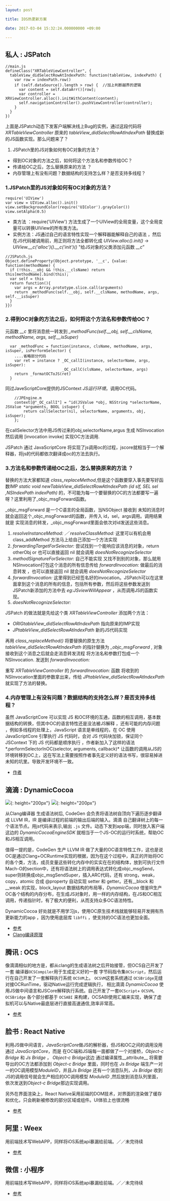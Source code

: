 ```yaml
---
layout: post

title: IOS热更新方案

date: 2017-03-04 15:32:24.000000000 +09:00

---
```

## 私人 : JSPatch 

```
//main.js
defineClass("XRTableViewController", {
  tableView_didSelectRowAtIndexPath: function(tableView, indexPath) {
    var row = indexPath.row()
    if (self.dataSource().length > row) {  //加上判断越界的逻辑
      var content = self.dataArr()[row];
      var controller = XRViewController.alloc().initWithContent(content);
      self.navigationController().pushViewController(controller);
    }
  }
})
```

上面是JSPatch动态下发客户端解决线上Bug的实例，通过这段代码将 *XRTableViewController* 原来的 *tableView_didSelectRowAtIndexPath* 替换成新的JS函数实现。那么问题来了？

1. JSPatch里的JS对象如何有OC对象的方法？
+ 得到OC对象的方法之后，如何将这个方法名和参数传给OC？
+ 传递给OC之后，怎么替换原来的方法 ？
+ 内存管理上有没有问题？数据结构的支持怎么样？是否支持多线程？


### 1.JSPatch里的JS对象如何有OC对象的方法？

```
require('UIView')
var view = UIView.alloc().init()
view.setBackgroundColor(require('UIColor').grayColor())
view.setAlpha(0.5)
```
+ 类方法 ：require('UIView') 方法生成了一个UIView的全局变量，这个全局变量可以转换UIView的所有类方法。
+ 实例方法：JS通过自己的语言特性实现一个解释器能解释自己的语法 ，然后在JS代码被调用前，用正则将方法全都转化成 *UIView.alloc().init()*  -> *UIView.__c('alloc')().__c('init')()* "给JS对象的父类添加元函数 *__c*” 

```
//JSPatch.js
Object.defineProperty(Object.prototype, '__c', {value: function(methodName) {
  if (!this.__obj && !this.__clsName) return this[methodName].bind(this);
  var self = this
  return function(){
    var args = Array.prototype.slice.call(arguments)
    return _methodFunc(self.__obj, self.__clsName, methodName, args, self.__isSuper)
  }
}})
```
### 2.得到OC对象的方法之后，如何将这个方法名和参数传给OC？
元函数 *__c* 里将消息统一转发到 *_methodFunc(self.__obj, self.__clsName, methodName, args, self.__isSuper)*

```
  var _methodFunc = function(instance, clsName, methodName, args, isSuper, isPerformSelector) {
  	....省略部分代码
    var ret = instance ? _OC_callI(instance, selectorName, args, isSuper):
                         _OC_callC(clsName, selectorName, args)
    return _formatOCToJS(ret)
  }
```
同过JaveScriptCore提供的JSContext *JS运行环境*，调用OC代码。

```
	//JPEngine.m
    context[@"_OC_callI"] = ^id(JSValue *obj, NSString *selectorName, JSValue *arguments, BOOL isSuper) {
        return callSelector(nil, selectorName, arguments, obj, isSuper);
    };
```
在callSelector方法中用JS传过来的obj,selectorName,argus 生成 NSInvocation 然后调用 [invocation invoke] 实现OC方法调用.

JSPatch 通过 JavaScriptCore 将实现了js调用oc的过程，jscore就相当于一个解释器，将js的代码都依次翻译成oc的方法去执行。

### 3.方法名和参数传递给OC之后，怎么替换原来的方法 ？

替换的方法大家都知道 *class_replaceMethod*,但是这个函数要穿入事先要写好函数IMP *static void newTableView_didSelectRowAtIndexPath (id slf, SEL sel ,NSIndexPath indexPath)* 的，不可能为每一个要替换的OC的方法都要写一遍呀？这里利用了_objc_msgForward函数。

_objc_msgForward 是一个C语言的全局函数，当NSObject 接收到 未知的消息时就会返回这个_objc_msgForward的函数，并传入 id，sel，args调用。调用结果就是 实现消息的转发，_objc_msgForward里面会依次对id发送这些消息。

1.  *resolveInstanceMethod: ／ resolveClassMethod:* 这里可以有机会用class_addMethod 方法马上给自己添加一个方法实现
2.   *forwardingTargetForSelector:* 尝试找到一个能响应该消息的对象，return otherObj  or 也可以直接返回 nil 就会调用  *doesNotRecognizeSelector*
3.  *methodSignatureForSelector:* 自己不能实现 又找不到别的对象，那么就用NSInvocation打包这个消息的所有信息传给 *forwardInvocation:* 做最后的消息转发 ，也可以直接返回 nil 就会调用  *doesNotRecognizeSelector*
4.  *forwardInvocation:*  这里得到已经签名好的invocation。JSPatch可以在这里面拿到这个消息的所有的信息，包括所有参数，然后将这些参数发送到JSPatch新添加的方法中去 *eg:JSviewWillAppear* ，从而调用JS的函数实现。
5.  *doesNotRecognizeSelector:*

JSPatch 的做法就是先给这个类 *XRTableViewController* 添加两个方法：

+ *ORIGtableView_didSelectRowAtIndexPath* 指向原来的IMP实现
+  *JPtableView_didSelectRowAtIndexPath*  新的JS代码实现

再用 *class_replaceMethod()* 将要替换的原生方法 *tableView_didSelectRowAtIndexPath* 的指针替换为 *_objc_msgForward* , 对象接收到这个消息之后就会走消息转发流程 将方法名和参数打包成一个NSInvocation. 发送到 *forwardInvocation:*

重写 *XRTableViewController* 的 *forwardInvocation:* 函数 将收到的NSInvocation里面的参数拿出来，传给 *JPtableView_didSelectRowAtIndexPath*  就实现了方法的替换。

### 4.内存管理上有没有问题？数据结构的支持怎么样？是否支持多线程？

虽然 JavaScriptCore 可以实现 JS 和OC环境的互通，函数的相互调用，基本数据结构的转换，但其中OC的语言特性还是没法被JS解释 ，还有可能的内存问题 ，例如多线程的处理上，JavaScript 语言是单线程的，在 OC 使用 JavaScriptCore 引擎执行 JS 代码时，会对 JS 代码块加锁，保证同个 JSContext 下的 JS 代码都是顺序执行 ，作者新加入了这样的语法*.performSelectorInOC(selector, arguments, callback)* 让函数的调用从JS的环境转移到OC上，这在写法上需要按照作者事先定义好的语法书写，很容易掉进未知的坑里。导致开发环境不一致。

+ [作者](https://github.com/bang590/JSPatch/wiki/JSPatch-实现原理详解)

## 滴滴 : DynamicCocoa
 
![](http://cc.cocimg.com/api/uploads/20161220/1482212951603528.png){: height="200px"}
![](http://cc.cocimg.com/api/uploads/20161220/1482212977753870.png){: height="200px"}

从Clang编译器 生成语法树后, CodeGen 会负责将语法树自顶向下遍历逐步翻译成 LLVM IR，IR 是编译过程的前端的输出后端的输入。滴滴 自己翻译树上的每一个语法节点。用js代码来表示,输出 `.js` 文件。动态下发到app端，同时放入客户端这边的 *DynamicCocoaEngineSDK* 就相当于一个JS-OC的运行时系统，帮助OC和JS相互调用。

值得一提的是，CodeGen 生产 LLVM IR 做了大量的OC语言特性工作，这也是说OC是通过Clang+OCRuntime实现的根据，因为在这个过程中，真正的开始将OC的各个类，方法，成员变量这些转化内存中的实实在在的结构体，放到可执行文件Mach-O的section中，还有将语法树上的调用表达式转化成objc_msgSend，super则转换成objc_msgSendSuper，插入ARC代码，还有 strong，weak，copy，atomic 合成 @property 自动实现 setter 和 getter。还有__block 和 __weak 的实现，block_layout 数据结构的布局等，*DynamicCocoa* 借鉴IR生产OC各个结构的内存分布，在生成JS对象时，用一样的内存结构，在JS和OC相互调用，传递指针时，有了极大的便利，从而支持众多OC语法特性。

DynamicCocoa 好处就是不用学习js，使用OC原生技术栈就能够轻易开发拥有热更新能力的app ，因为使用底层库 `libffi` ，使支持的OC语法也更加全面。

+ [参考](http://www.cocoachina.com/ios/20161220/18400.html)
+ [Clang编译原理](https://github.com/ming1016/study/wiki/深入剖析-iOS-编译-Clang---LLVM)

## 腾讯 : OCS 

像滴滴相似的地方是，都从clang的生成语法树之后开始接管，但OCS自己开发了一套 编译器`OCSCompiler`用于生成定义好的一套 字节码指令集`OCScript`，然后运行在自己开发了一套解释执行系统 `OCSVM`上。 `OCSVM`这套系统通过 `OCSBridge`无缝对接OCRunTime，驱动Native运行完成逻辑执行， 相比滴滴 *DynamicCocoa* 使用JS做中间语言和JSCore解释执行系统。自己开发了一套`OCScript`+ `OCSVM`。 `OCSBridge` 各个部分都基于 `OCSABI` 来构建，OCSABI使用汇编来实现，确保了虚拟机可以与Native最底层进行直接高速通信,效率非常高。

+ [参考](http://www.open-open.com/lib/view/open1483081777009.html)

## 脸书  : React Native  

利用JS做中间语言，*JavaScriptCore*做JS的解析器，但JS和OC之间的调用没用通过 *JavaScriptCore*，而是 在OC端和JS端每一面都做了一个对接桥，*Object-c Bridge* 和 *Js Bridge* ， *Object-c Bridge*这边 通过编译属性__attribute__ 将需要导出的OC方法都添加到 *Object-c Bridge* 里面，同时也在 *Js Bridge* 端生产一对一的OC调用模型*ModuleID*，并且*Js Bridge* 还有一个消息队列，*Js Bridge*  收到JS的调用信号就会生产相应的OC调用模型 *ModuleID* ,然后放到消息队列里面，依次发送到*Object-c Bridge*那边实现调用。

另外在界面渲染上，React Native采用前端的DOM技术，对界面的渲染做了缓存和优化，只会刷新被修改的部分区域或组件。UI体验上也很流畅

+ [参考](http://blog.cnbang.net/tech/2698/)

## 阿里 : Weex 
用前端技术写WebAPP，同样将iOS系统api暴漏给前端。／／未完待续

+ [参考](https://github.com/weexteam/article/issues/32)

## 微信 : 小程序
用前端技术写WebAPP，同样将iOS系统api暴漏给前端。／／未完待续

+ [参考](http://www.cocoachina.com/ios/20161220/18400.html)



